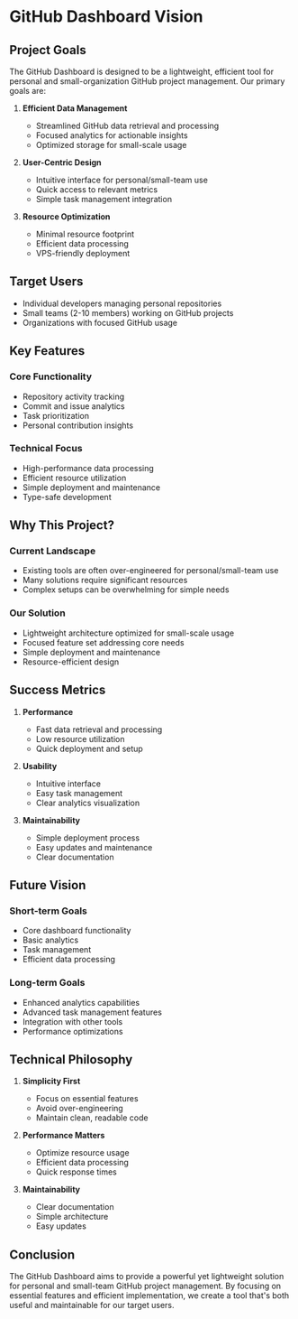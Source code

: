 # GitHub Dashboard Vision

## Project Goals

The GitHub Dashboard is designed to be a lightweight, efficient tool for personal and small-organization GitHub project management. Our primary goals are:

1. **Efficient Data Management**
   - Streamlined GitHub data retrieval and processing
   - Focused analytics for actionable insights
   - Optimized storage for small-scale usage

2. **User-Centric Design**
   - Intuitive interface for personal/small-team use
   - Quick access to relevant metrics
   - Simple task management integration

3. **Resource Optimization**
   - Minimal resource footprint
   - Efficient data processing
   - VPS-friendly deployment

## Target Users

- Individual developers managing personal repositories
- Small teams (2-10 members) working on GitHub projects
- Organizations with focused GitHub usage

## Key Features

### Core Functionality
- Repository activity tracking
- Commit and issue analytics
- Task prioritization
- Personal contribution insights

### Technical Focus
- High-performance data processing
- Efficient resource utilization
- Simple deployment and maintenance
- Type-safe development

## Why This Project?

### Current Landscape
- Existing tools are often over-engineered for personal/small-team use
- Many solutions require significant resources
- Complex setups can be overwhelming for simple needs

### Our Solution
- Lightweight architecture optimized for small-scale usage
- Focused feature set addressing core needs
- Simple deployment and maintenance
- Resource-efficient design

## Success Metrics

1. **Performance**
   - Fast data retrieval and processing
   - Low resource utilization
   - Quick deployment and setup

2. **Usability**
   - Intuitive interface
   - Easy task management
   - Clear analytics visualization

3. **Maintainability**
   - Simple deployment process
   - Easy updates and maintenance
   - Clear documentation

## Future Vision

### Short-term Goals
- Core dashboard functionality
- Basic analytics
- Task management
- Efficient data processing

### Long-term Goals
- Enhanced analytics capabilities
- Advanced task management features
- Integration with other tools
- Performance optimizations

## Technical Philosophy

1. **Simplicity First**
   - Focus on essential features
   - Avoid over-engineering
   - Maintain clean, readable code

2. **Performance Matters**
   - Optimize resource usage
   - Efficient data processing
   - Quick response times

3. **Maintainability**
   - Clear documentation
   - Simple architecture
   - Easy updates

## Conclusion

The GitHub Dashboard aims to provide a powerful yet lightweight solution for personal and small-team GitHub project management. By focusing on essential features and efficient implementation, we create a tool that's both useful and maintainable for our target users.

